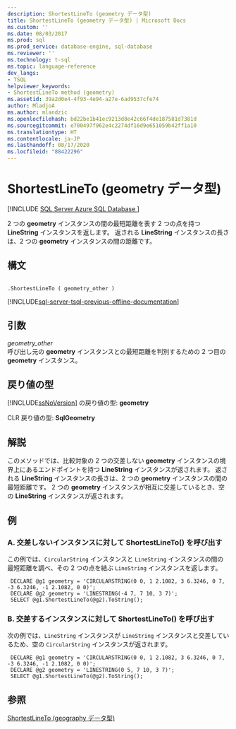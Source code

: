 ```yaml
---
description: ShortestLineTo (geometry データ型)
title: ShortestLineTo (geometry データ型) | Microsoft Docs
ms.custom: ''
ms.date: 08/03/2017
ms.prod: sql
ms.prod_service: database-engine, sql-database
ms.reviewer: ''
ms.technology: t-sql
ms.topic: language-reference
dev_langs:
- TSQL
helpviewer_keywords:
- ShortestLineTo method (geometry)
ms.assetid: 39a2d0e4-4f93-4e94-a27e-6ad9537cfe74
author: MladjoA
ms.author: mlandzic
ms.openlocfilehash: bd22be1b41ec9213d8e42c66f4de187581d7381d
ms.sourcegitcommit: e700497f962e4c2274df16d9e651059b42ff1a10
ms.translationtype: HT
ms.contentlocale: ja-JP
ms.lasthandoff: 08/17/2020
ms.locfileid: "88422296"
---
```

# <a name="shortestlineto-geometry-data-type"></a>ShortestLineTo (geometry データ型)
[!INCLUDE [SQL Server Azure SQL Database ](../../includes/applies-to-version/sql-asdb.md)]

2 つの **geometry** インスタンスの間の最短距離を表す 2 つの点を持つ **LineString** インスタンスを返します。 返される **LineString** インスタンスの長さは、2 つの **geometry** インスタンスの間の距離です。
  
## <a name="syntax"></a>構文  
  
```  
  
.ShortestLineTo ( geometry_other )  
```  
  
[!INCLUDE[sql-server-tsql-previous-offline-documentation](../../includes/sql-server-tsql-previous-offline-documentation.md)]

## <a name="arguments"></a>引数
 *geometry_other*  
 呼び出し元の **geometry** インスタンスとの最短距離を判別するための 2 つ目の **geometry** インスタンス。  
  
## <a name="return-types"></a>戻り値の型  
 [!INCLUDE[ssNoVersion](../../includes/ssnoversion-md.md)] の戻り値の型: **geometry**  
  
 CLR 戻り値の型: **SqlGeometry**  
  
## <a name="remarks"></a>解説  
 このメソッドでは、比較対象の 2 つの交差しない **geometry** インスタンスの境界上にあるエンドポイントを持つ **LineString** インスタンスが返されます。 返される **LineString** インスタンスの長さは、2 つの **geometry** インスタンスの間の最短距離です。 2 つの **geometry** インスタンスが相互に交差しているとき、空の **LineString** インスタンスが返されます。  
  
## <a name="examples"></a>例  
  
### <a name="a-calling-shortestlineto-on-non-intersecting-instances"></a>A. 交差しないインスタンスに対して ShortestLineTo() を呼び出す  
 この例では、`CircularString` インスタンスと `LineString` インスタンスの間の最短距離を調べ、その 2 つの点を結ぶ `LineString` インスタンスを返します。  
  
```
 DECLARE @g1 geometry = 'CIRCULARSTRING(0 0, 1 2.1082, 3 6.3246, 0 7, -3 6.3246, -1 2.1082, 0 0)';  
 DECLARE @g2 geometry = 'LINESTRING(-4 7, 7 10, 3 7)';  
 SELECT @g1.ShortestLineTo(@g2).ToString();
 ```  
  
### <a name="b-calling-shortestlineto-on-intersecting-instances"></a>B. 交差するインスタンスに対して ShortestLineTo() を呼び出す  
 次の例では、`LineString` インスタンスが `LineString` インスタンスと交差しているため、空の `CircularString` インスタンスが返されます。  
  
```
 DECLARE @g1 geometry = 'CIRCULARSTRING(0 0, 1 2.1082, 3 6.3246, 0 7, -3 6.3246, -1 2.1082, 0 0)';  
 DECLARE @g2 geometry = 'LINESTRING(0 5, 7 10, 3 7)';  
 SELECT @g1.ShortestLineTo(@g2).ToString();
 ```  
  
## <a name="see-also"></a>参照  
 [ShortestLineTo &#40;geography データ型&#41;](../../t-sql/spatial-geography/shortestlineto-geography-data-type.md)  
  
  

